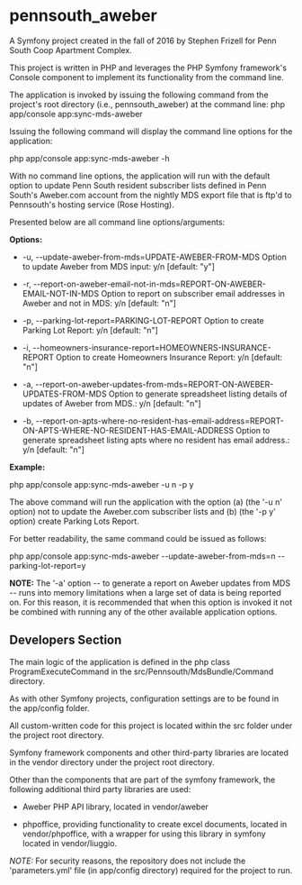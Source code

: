 pennsouth_aweber
================

A Symfony project created in the fall of 2016 by Stephen Frizell for Penn South Coop Apartment Complex.

This project is written in PHP and leverages the PHP Symfony framework's Console component to implement its functionality from the command line.

The application is invoked by issuing the following command from the project's root directory (i.e., pennsouth_aweber) at the command line:
 php app/console app:sync-mds-aweber
 
Issuing the following command will display the command line options for the application:

 php app/console app:sync-mds-aweber -h
 
With no command line options, the application will run with the default option to update Penn South resident subscriber lists defined in Penn South's Aweber.com account from the nightly MDS export file that is ftp'd to Pennsouth's hosting service (Rose Hosting). 

Presented below are all command line options/arguments:

**Options:**

+  \-u, --update-aweber-from-mds=UPDATE-AWEBER-FROM-MDS                        Option to update Aweber from MDS input: y/n \[default: "y"\]
  
+  \-r, --report-on-aweber-email-not-in-mds=REPORT-ON-AWEBER-EMAIL-NOT-IN-MDS  Option to report on subscriber email addresses in Aweber and not in MDS: y/n \[default: "n"\]
  
+  \-p, --parking-lot-report=PARKING-LOT-REPORT                                 Option to create Parking Lot Report: y/n \[default: "n"\]

+ \-i, --homeowners-insurance-report=HOMEOWNERS-INSURANCE-REPORT                Option to create Homeowners Insurance Report: y/n [default: "n"]

+  \-a, --report-on-aweber-updates-from-mds=REPORT-ON-AWEBER-UPDATES-FROM-MDS  Option to generate spreadsheet listing details of updates of Aweber from MDS.: y/n \[default: "n"\]

+  \-b, --report-on-apts-where-no-resident-has-email-address=REPORT-ON-APTS-WHERE-NO-RESIDENT-HAS-EMAIL-ADDRESS  Option to generate spreadsheet listing apts where no resident has email address.: y/n \[default: "n"\]



**Example:**

php app/console app:sync-mds-aweber \-u n  \-p y 

The above command will run the application with the option (a) (the '-u n' option) not to update the Aweber.com subscriber lists and (b) (the '-p y' option) create Parking Lots Report.
 
For better readability, the same command could be issued as follows:

php app/console app:sync-mds-aweber \-\-update-aweber-from-mds=n \-\-parking-lot-report=y

**NOTE:** The '-a' option -- to generate a report on Aweber updates from MDS -- runs into memory limitations when a large set of data is being reported on. For this reason, it is recommended that when this option is invoked it not be combined with running any of the other available application options.



Developers Section
------------------

The main logic of the application is defined in the php class ProgramExecuteCommand in the src/Pennsouth/MdsBundle/Command directory.

As with other Symfony projects, configuration settings are to be found in the app/config folder.

All custom-written code for this project is located within the src folder under the project root directory.

Symfony framework components and other third-party libraries are located in the vendor directory under the project root directory.

Other than the components that are part of the symfony framework, the following additional third party libraries are used:

+ Aweber PHP API library, located in vendor/aweber

+ phpoffice, providing functionality to create excel documents, located in vendor/phpoffice, with a wrapper for using this library in symfony located in vendor/liuggio.

*NOTE:*
For security reasons, the repository does not include the 'parameters.yml' file (in app/config directory) required for the project to run. 
 



